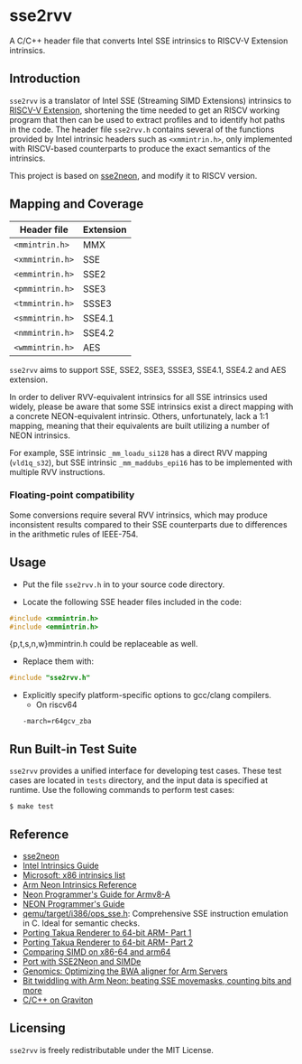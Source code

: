 # sse2rvv

A C/C++ header file that converts Intel SSE intrinsics to RISCV-V Extension intrinsics.

## Introduction

`sse2rvv` is a translator of Intel SSE (Streaming SIMD Extensions) intrinsics
to [RISCV-V Extension](https://github.com/riscv/riscv-v-spec),
shortening the time needed to get an RISCV working program that then can be used to
extract profiles and to identify hot paths in the code.
The header file `sse2rvv.h` contains several of the functions provided by Intel
intrinsic headers such as `<xmmintrin.h>`, only implemented with RISCV-based counterparts
to produce the exact semantics of the intrinsics.

This project is based on [sse2neon](https://github.com/DLTcollab/sse2neon), and modify it to RISCV version.

## Mapping and Coverage

Header file | Extension |
---|---|
`<mmintrin.h>` | MMX |
`<xmmintrin.h>` | SSE |
`<emmintrin.h>` | SSE2 |
`<pmmintrin.h>` | SSE3 |
`<tmmintrin.h>` | SSSE3 |
`<smmintrin.h>` | SSE4.1 |
`<nmmintrin.h>` | SSE4.2 |
`<wmmintrin.h>` | AES  |

`sse2rvv` aims to support SSE, SSE2, SSE3, SSSE3, SSE4.1, SSE4.2 and AES extension.

In order to deliver RVV-equivalent intrinsics for all SSE intrinsics used widely,
please be aware that some SSE intrinsics exist a direct mapping with a concrete
NEON-equivalent intrinsic. Others, unfortunately, lack a 1:1 mapping, meaning that
their equivalents are built utilizing a number of NEON intrinsics.

For example, SSE intrinsic `_mm_loadu_si128` has a direct RVV mapping (`vld1q_s32`),
but SSE intrinsic `_mm_maddubs_epi16` has to be implemented with multiple RVV instructions.

### Floating-point compatibility

Some conversions require several RVV intrinsics, which may produce inconsistent results
compared to their SSE counterparts due to differences in the arithmetic rules of IEEE-754.

## Usage

- Put the file `sse2rvv.h` in to your source code directory.

- Locate the following SSE header files included in the code:
```C
#include <xmmintrin.h>
#include <emmintrin.h>
```
  {p,t,s,n,w}mmintrin.h could be replaceable as well.

- Replace them with:
```C
#include "sse2rvv.h"
```

- Explicitly specify platform-specific options to gcc/clang compilers.
  * On riscv64
  ```shell
  -march=r64gcv_zba
  ```

## Run Built-in Test Suite

`sse2rvv` provides a unified interface for developing test cases. These test
cases are located in `tests` directory, and the input data is specified at
runtime. Use the following commands to perform test cases:
```shell
$ make test
```

## Reference
* [sse2neon](https://github.com/DLTcollab/sse2neon)
* [Intel Intrinsics Guide](https://www.intel.com/content/www/us/en/docs/intrinsics-guide/index.html)
* [Microsoft: x86 intrinsics list](https://learn.microsoft.com/en-us/cpp/intrinsics/x86-intrinsics-list)
* [Arm Neon Intrinsics Reference](https://developer.arm.com/architectures/instruction-sets/simd-isas/neon/intrinsics)
* [Neon Programmer's Guide for Armv8-A](https://developer.arm.com/architectures/instruction-sets/simd-isas/neon/neon-programmers-guide-for-armv8-a)
* [NEON Programmer's Guide](https://static.docs.arm.com/den0018/a/DEN0018A_neon_programmers_guide_en.pdf)
* [qemu/target/i386/ops_sse.h](https://github.com/qemu/qemu/blob/master/target/i386/ops_sse.h): Comprehensive SSE instruction emulation in C. Ideal for semantic checks.
* [Porting Takua Renderer to 64-bit ARM- Part 1](https://blog.yiningkarlli.com/2021/05/porting-takua-to-arm-pt1.html)
* [Porting Takua Renderer to 64-bit ARM- Part 2](https://blog.yiningkarlli.com/2021/07/porting-takua-to-arm-pt2.html)
* [Comparing SIMD on x86-64 and arm64](https://blog.yiningkarlli.com/2021/09/neon-vs-sse.html)
* [Port with SSE2Neon and SIMDe](https://developer.arm.com/documentation/102581/0200/Port-with-SSE2Neon-and-SIMDe)
* [Genomics: Optimizing the BWA aligner for Arm Servers](https://community.arm.com/arm-community-blogs/b/high-performance-computing-blog/posts/optimizing-genomics-and-the-bwa-aligner-for-arm-servers)
* [Bit twiddling with Arm Neon: beating SSE movemasks, counting bits and more](https://community.arm.com/arm-community-blogs/b/infrastructure-solutions-blog/posts/porting-x86-vector-bitmask-optimizations-to-arm-neon)
* [C/C++ on Graviton](https://github.com/aws/aws-graviton-getting-started/blob/main/c-c%2B%2B.md)

## Licensing

`sse2rvv` is freely redistributable under the MIT License.

